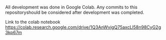 All development was done in Google Colab. Any commits to this repositoryshould be considered after development was completed.  

Link to the colab notebook https://colab.research.google.com/drive/1Q3AnWvjgQ75axcLl58n98CyG2g3kp67m
